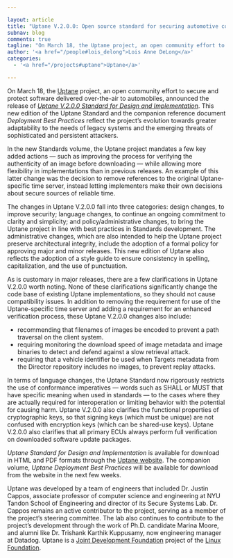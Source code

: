 ```yaml
---

layout: article
title: "Uptane V.2.0.0: Open source standard for securing automotive computing units releases new  version"
subnav: blog
comments: true
tagline: "On March 18, the Uptane project, an open community effort to secure and protect software delivered over-the-air to automobiles, announced the release of *Uptane V.2.0.0 Standard for Design and Implementation*"
author: '<a href="/people#lois_delong">Lois Anne DeLong</a>'
categories:
  - '<a href="/projects#uptane">Uptane</a>'

---
```


On March 18, the [Uptane](https://uptane.github.io/) project, an open community effort to secure and protect software delivered over-the-air to automobiles, announced the release of [*Uptane V.2.0.0 Standard for Design and Implementation*](https://uptane.github.io/papers/uptane-standard.2.0.0.html). This new edition of the Uptane Standard and the companion reference document *Deployment Best Practices* reflect the project’s evolution towards greater adaptability to the needs of legacy systems and the emerging threats of sophisticated and persistent attackers.

In the new Standards volume, the Uptane project mandates a few key added actions — such as improving the process for verifying the authenticity of an image before downloading — while allowing more flexibility in implementations than in previous releases. An example of this latter change was the decision to remove references to the original Uptane-specific time server, instead letting implementers make their own decisions about secure sources of reliable time.

The changes in Uptane V.2.0.0 fall into three categories: design changes, to improve security; language changes, to continue an ongoing commitment to clarity and simplicity; and policy/administrative changes, to bring the Uptane project in line with best practices in Standards development. The administrative changes, which are also intended to help the Uptane project preserve architectural integrity, include the adoption of a formal policy for approving major and minor releases. This new edition of Uptane also reflects the adoption of a style guide to ensure  consistency in spelling, capitalization, and the use of punctuation. 

As is customary in major releases, there are a few clarifications in Uptane V.2.0.0 worth noting. None of these clarifications significantly change the code base of existing Uptane implementations,  so they should not cause compatibility issues. In addition to removing the requirement for use of the Uptane-specific time server and adding a requirement for an enhanced verification process, these Uptane V.2.0.0 changes also include:

- recommending that filenames of images be encoded to prevent a path traversal on the client system.
- requiring monitoring the download speed of image metadata and image binaries to detect and defend against a slow retrieval attack. 
- requiring that a vehicle identifier be used when Targets metadata from the Director repository includes no images, to prevent replay attacks.

In terms of language changes, the Uptane Standard now rigorously restricts the use of conformance imperatives — words such as SHALL or MUST that have specific meaning when used in standards — to the cases where they are actually required for interoperation or limiting behavior with the potential for causing harm. Uptane V.2.0.0 also clarifies the functional properties of cryptographic keys, so that signing keys (which must be unique) are not confused with encryption keys (which can be shared-use keys).  Uptane V.2.0.0 also clarifies that all primary ECUs always perform full verification on downloaded software update packages. 

*Uptane Standard for Design and Implementation* is available for download in HTML and PDF formats through the [Uptane website](https://uptane.github.io/). The companion volume, *Uptane Deployment Best Practices* will be available for download from the website in the next few weeks.


Uptane was developed by a team of engineers that included Dr. Justin Cappos, associate professor of computer science and engineering at NYU Tandon School of Engineering and director of its  Secure Systems Lab. Dr. Cappos remains an active contributor to the project, serving as a member of the project’s steering committee. The lab also continues to contribute to the project’s development through the work of Ph.D. candidate Marina Moore, and alumni like Dr. Trishank Karthik Kuppusamy, now engineering manager at Datadog. Uptane is  a [Joint Development Foundation](https://www.jointdevelopment.org/) project of the [Linux Foundation](https://www.linuxfoundation.org/). 
